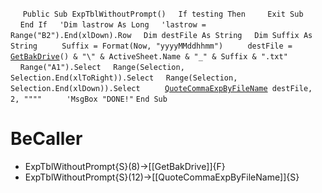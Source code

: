 &nbsp;&nbsp;&nbsp;&nbsp;
`Public Sub ExpTblWithoutPrompt()`
&nbsp;&nbsp;&nbsp;&nbsp;`If testing Then`
&nbsp;&nbsp;&nbsp;&nbsp;&nbsp;&nbsp;&nbsp;&nbsp;`Exit Sub`
&nbsp;&nbsp;&nbsp;&nbsp;`End If`
&nbsp;&nbsp;&nbsp;&nbsp;`'Dim lastrow As Long`
&nbsp;&nbsp;&nbsp;&nbsp;`'lastrow = Range("B2").End(xlDown).Row`
&nbsp;&nbsp;&nbsp;&nbsp;`Dim destFile As String`
&nbsp;&nbsp;&nbsp;&nbsp;`Dim Suffix As String`
&nbsp;&nbsp;&nbsp;&nbsp;
&nbsp;&nbsp;&nbsp;&nbsp;`Suffix = Format(Now, "yyyyMMddhhmm")`
&nbsp;&nbsp;&nbsp;&nbsp;
&nbsp;&nbsp;&nbsp;&nbsp;`destFile = `[`GetBakDrive`](GetBakDrive)`() & "\" & ActiveSheet.Name & "_" & Suffix & ".txt"`
&nbsp;&nbsp;&nbsp;&nbsp;
&nbsp;&nbsp;&nbsp;&nbsp;`Range("A1").Select`
&nbsp;&nbsp;&nbsp;&nbsp;`Range(Selection, Selection.End(xlToRight)).Select`
&nbsp;&nbsp;&nbsp;&nbsp;`Range(Selection, Selection.End(xlDown)).Select`
&nbsp;&nbsp;&nbsp;&nbsp;
&nbsp;&nbsp;&nbsp;&nbsp;[`QuoteCommaExpByFileName`](QuoteCommaExpByFileName)` destFile, 2, """"`
&nbsp;&nbsp;&nbsp;&nbsp;
&nbsp;&nbsp;&nbsp;&nbsp;`'MsgBox "DONE!"`
`End Sub`


# BeCaller
- ExpTblWithoutPrompt{S}(8)->[[GetBakDrive]]{F}
- ExpTblWithoutPrompt{S}(12)->[[QuoteCommaExpByFileName]]{S}


